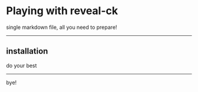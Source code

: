 # Playing with reveal-ck

single markdown file, all you need to prepare!

---

## installation

do your best

---

bye!
